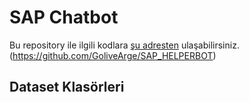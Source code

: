 # SAP Chatbot

Bu repository ile ilgili kodlara [şu adresten](https://github.com/GoliveArge/SAP_HELPERBOT) ulaşabilirsiniz. (https://github.com/GoliveArge/SAP_HELPERBOT)

## Dataset Klasörleri
